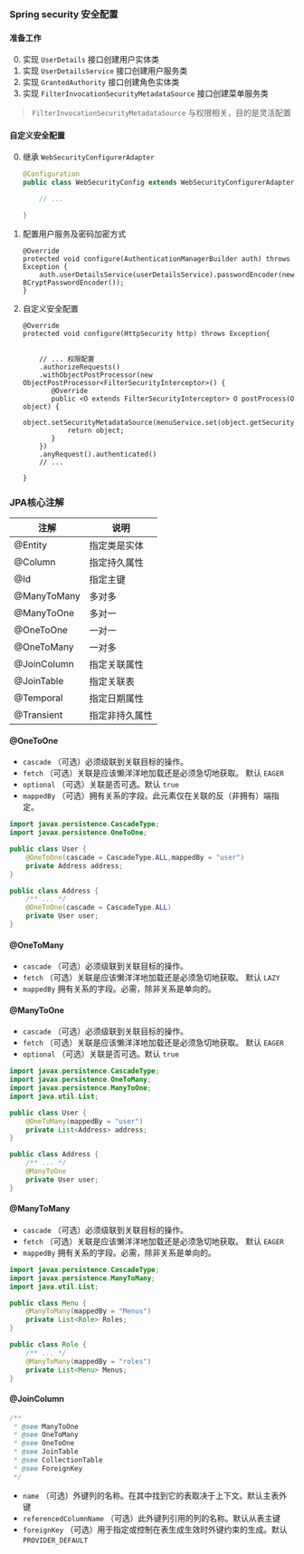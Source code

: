 ### Spring security 安全配置

#### 准备工作
0. 实现  `UserDetails` 接口创建用户实体类
0. 实现  `UserDetailsService` 接口创建用户服务类
0. 实现  `GrantedAuthority` 接口创建角色实体类
0. 实现  `FilterInvocationSecurityMetadataSource` 接口创建菜单服务类

> `FilterInvocationSecurityMetadataSource` 与权限相关，目的是灵活配置
#### 自定义安全配置
0. 继承 `WebSecurityConfigurerAdapter` 
    ```java
    @Configuration
    public class WebSecurityConfig extends WebSecurityConfigurerAdapter{
    
        // ...
    
    }
    ```

0. 配置用户服务及密码加密方式
    ```
    @Override
    protected void configure(AuthenticationManagerBuilder auth) throws Exception {
        auth.userDetailsService(userDetailsService).passwordEncoder(new BCryptPasswordEncoder());
    }
    ```
0. 自定义安全配置
    ```
    @Override
    protected void configure(HttpSecurity http) throws Exception{
    
       
        // ... 权限配置
        .authorizeRequests()
        .withObjectPostProcessor(new ObjectPostProcessor<FilterSecurityInterceptor>() {
           @Override
           public <O extends FilterSecurityInterceptor> O postProcess(O object) {
               object.setSecurityMetadataSource(menuService.set(object.getSecurityMetadataSource()));
               return object;
           }
        })
        .anyRequest().authenticated()
        // ...
    
    }
    ```
   
### JPA核心注解

注解 | 说明 
---|--- 
@Entity | 指定类是实体 
@Column | 指定持久属性
@Id | 指定主键
@ManyToMany | 多对多
@ManyToOne | 多对一
@OneToOne | 一对一
@OneToMany | 一对多
@JoinColumn | 指定关联属性
@JoinTable | 指定关联表
@Temporal | 指定日期属性
@Transient | 指定非持久属性

#### @OneToOne

- `cascade` （可选）必须级联到关联目标的操作。
- `fetch` （可选）关联是应该懒洋洋地加载还是必须急切地获取。 默认 `EAGER`
- `optional` （可选）关联是否可选。默认 `true` 
- `mappedBy` （可选）拥有关系的字段。此元素仅在关联的反（非拥有）端指定。

```java
import javax.persistence.CascadeType;
import javax.persistence.OneToOne;

public class User {
    @OneToOne(cascade = CascadeType.ALL,mappedBy = "user")
    private Address address;
}

public class Address {
    /** ... */
    @OneToOne(cascade = CascadeType.ALL)
    private User user;
}
```

#### @OneToMany

- `cascade` （可选）必须级联到关联目标的操作。
- `fetch` （可选）关联是应该懒洋洋地加载还是必须急切地获取。 默认 `LAZY`
- `mappedBy` 拥有关系的字段。必需，除非关系是单向的。

#### @ManyToOne

- `cascade` （可选）必须级联到关联目标的操作。
- `fetch` （可选）关联是应该懒洋洋地加载还是必须急切地获取。 默认 `EAGER`
- `optional` （可选）关联是否可选。默认 `true` 

```java
import javax.persistence.CascadeType;
import javax.persistence.OneToMany;
import javax.persistence.ManyToOne;
import java.util.List;

public class User {
    @OneToMany(mappedBy = "user")
    private List<Address> address;
}

public class Address {
    /** ... */
    @ManyToOne
    private User user;
}
```

#### @ManyToMany

- `cascade` （可选）必须级联到关联目标的操作。
- `fetch` （可选）关联是应该懒洋洋地加载还是必须急切地获取。 默认 `EAGER`
- `mappedBy` 拥有关系的字段。必需，除非关系是单向的。

```java
import javax.persistence.CascadeType;
import javax.persistence.ManyToMany;
import java.util.List;

public class Menu {
    @ManyToMany(mappedBy = "Menus")
    private List<Role> Roles;
}

public class Role {
    /** ... */
    @ManyToMany(mappedBy = "roles")
    private List<Menu> Menus;
}
```

#### @JoinColumn
```java
/**
 * @see ManyToOne
 * @see OneToMany
 * @see OneToOne
 * @see JoinTable
 * @see CollectionTable
 * @see ForeignKey
 */
```

- `name` （可选）外键列的名称。在其中找到它的表取决于上下文。默认主表外键
- `referencedColumnName` （可选）此外键列引用的列的名称。默认从表主键
- `foreignKey` （可选）用于指定或控制在表生成生效时外键约束的生成。默认 `PROVIDER_DEFAULT`